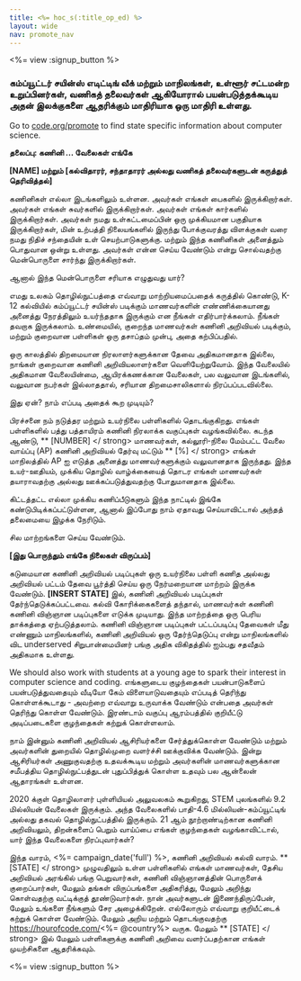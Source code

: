 ```yaml
---
title: <%= hoc_s(:title_op_ed) %>
layout: wide
nav: promote_nav
---
```

<%= view :signup_button %>

### கம்ப்யூட்டர் சயின்ஸ் எடிட்டிங் வீக் மற்றும் மாநிலங்கள், உள்ளூர் சட்டமன்ற உறுப்பினர்கள், வணிகத் தலைவர்கள் ஆகியோரால் பயன்படுத்தக்கூடிய அதன் இலக்குகளை ஆதரிக்கும் மாதிரியாக ஒரு மாதிரி உள்ளது.

  


Go to [code.org/promote](<%= codeorg_url('/promote') %>) to find state specific information about computer science.

**தலைப்பு: கணினி ... வேலைகள் எங்கே**

**[NAME] மற்றும் [கல்விதாரர், சந்தாதாரர் அல்லது வணிகத் தலைவர்களுடன் கருத்துத் தெரிவித்தல்]**

கணினிகள் எல்லா இடங்களிலும் உள்ளன. அவர்கள் எங்கள் பைகளில் இருக்கிறார்கள். அவர்கள் எங்கள் சுவர்களில் இருக்கிறார்கள். அவர்கள் எங்கள் கார்களில் இருக்கிறார்கள். அவர்கள் நமது உள்கட்டமைப்பின் ஒரு முக்கியமான பகுதியாக இருக்கிறார்கள், மின் உற்பத்தி நிலையங்களில் இருந்து போக்குவரத்து விளக்குகள் வரை நமது நிதிச் சந்தையின் உள் செயற்பாடுகளுக்கு. மற்றும் இந்த கணினிகள் அனைத்தும் பொதுவான ஒன்று உள்ளது. அவர்கள் என்ன செய்ய வேண்டும் என்று சொல்வதற்கு மென்பொருளை சார்ந்து இருக்கிறார்கள்.

ஆனால் இந்த மென்பொருளை சரியாக எழுதுவது யார்?

எமது உலகம் தொழில்நுட்பத்தை எவ்வாறு மாற்றியமைப்பதைக் கருத்தில் கொண்டு, K-12 கல்வியில் கம்ப்யூட்டர் சயின்ஸ் படிக்கும் மாணவர்களின் எண்ணிக்கையானது அனைத்து நேரத்திலும் உயர்ந்ததாக இருக்கும் என நீங்கள் எதிர்பார்க்கலாம். நீங்கள் தவறாக இருக்கலாம். உண்மையில், குறைந்த மாணவர்கள் கணினி அறிவியல் படிக்கும், மற்றும் குறைவான பள்ளிகள் ஒரு தசாப்தம் முன்பு, அதை கற்பிப்பதில்.

ஒரு காலத்தில் திறமையான நிரலாளர்களுக்கான தேவை அதிகமானதாக இல்லை, நாங்கள் குறைவான கணினி அறிவியலாளர்களை வெளியேற்றுவோம். இந்த வேலையில் அதிகமான வேலையின்மை, ஆயிரக்கணக்கான வேலைகள், பல வலுவான இடங்களில், வலுவான நபர்கள் இல்லாததால், சரியான திறமைசாலிகளால் நிரப்பப்படவில்லை.

இது ஏன்? நாம் எப்படி அதைக் கூற முடியும்?

பிரச்சனை நம் நடுத்தர மற்றும் உயர்நிலை பள்ளிகளில் தொடங்குகிறது. எங்கள் பள்ளிகளில் பத்து பத்தாயிரம் கணினி நிரலாக்க வகுப்புகள் வழங்கவில்லை. கடந்த ஆண்டு, ** [NUMBER] </ strong> மாணவர்கள், கல்லூரி-நிலை மேம்பட்ட வேலை வாய்ப்பு (AP) கணினி அறிவியல் தேர்வு மட்டும் ** [%] </ strong> எங்கள் மாநிலத்தில் AP ஐ எடுத்த அனைத்து மாணவர்களுக்கும் வலுவானதாக இருந்தது. இந்த உயர்-ஊதியம், முக்கிய தொழில் வாழ்க்கையைத் தொடர எங்கள் மாணவர்கள் தயாராவதற்கு அல்லது ஊக்கப்படுத்துவதற்கு போதுமானதாக இல்லை.</p> 

கிட்டத்தட்ட எல்லா முக்கிய கணிப்பீடுகளும் இந்த நாட்டில் இங்கே கண்டுபிடிக்கப்பட்டுள்ளன, ஆனால் இப்போது நாம் ஏதாவது செய்யாவிட்டால் அந்தத் தலைமையை இழக்க நேரிடும்.

சில மாற்றங்களை செய்ய வேண்டும்.

**[இது பொருந்தும் எங்கே நிலைகள் விருப்பம்]**

கடுமையான கணினி அறிவியல் படிப்புகள் ஒரு உயர்நிலை பள்ளி கணித அல்லது அறிவியல் பட்டம் தேவை பூர்த்தி செய்ய ஒரு நேர்மறையான மாற்றம் இருக்க வேண்டும். **[INSERT STATE]** இல், கணினி அறிவியல் படிப்புகள் தேர்ந்தெடுக்கப்பட்டவை. கல்வி கோரிக்கைகளைத் தந்தால், மாணவர்கள் கணினி கணினி விஞ்ஞான படிப்புகளை எடுக்க முடியாது. இந்த மாற்றத்தை ஒரு பெரிய தாக்கத்தை ஏற்படுத்தலாம். கணினி விஞ்ஞான படிப்புகள் பட்டப்படிப்பு தேவைகள் மீது எண்ணும் மாநிலங்களில், கணினி அறிவியல் ஒரு தேர்ந்தெடுப்பு என்று மாநிலங்களில் விட underserved சிறுபான்மையினர் பங்கு அதிக விகிதத்தில் ஐம்பது சதவீதம் அதிகமாக உள்ளது.

We should also work with students at a young age to spark their interest in computer science and coding. எங்களுடைய குழந்தைகள் பயன்பாடுகளைப் பயன்படுத்துவதையும் வீடியோ கேம் விளையாடுவதையும் எப்படித் தெரிந்து கொள்ளக்கூடாது - அவற்றை எவ்வாறு உருவாக்க வேண்டும் என்பதை அவர்கள் தெரிந்து கொள்ள வேண்டும். இரண்டாம் வகுப்பு ஆரம்பத்தில் குறியீட்டு அடிப்படைகளை குழந்தைகள் கற்றுக் கொள்ளலாம்.

நாம் இன்னும் கணினி அறிவியல் ஆசிரியர்களை சேர்த்துக்கொள்ள வேண்டும் மற்றும் அவர்களின் துறையில் தொழில்முறை வளர்ச்சி ஊக்குவிக்க வேண்டும். இன்று ஆசிரியர்கள் அணுகுவதற்கு உதவக்கூடிய மற்றும் அவர்களின் மாணவர்களுக்கான சமீபத்திய தொழில்நுட்பத்துடன் புதுப்பித்துக் கொள்ள உதவும் பல ஆன்லைன் ஆதாரங்கள் உள்ளன.

2020 க்குள் தொழிலாளர் புள்ளியியல் அலுவலகம் கூறுகிறது, STEM புலங்களில் 9.2 மில்லியன் வேலைகள் இருக்கும். அந்த வேலைகளில் பாதி-4.6 மில்லியன்-கம்ப்யூட்டிங் அல்லது தகவல் தொழில்நுட்பத்தில் இருக்கும். 21 ஆம் நூற்றாண்டிற்கான கணினி அறிவியலும், திறன்களைப் பெறும் வாய்ப்பை எங்கள் குழந்தைகள் வழங்காவிட்டால், யார் இந்த வேலைகளை நிரப்புவார்கள்?

இந்த வாரம், <%= campaign_date('full') %>, கணினி அறிவியல் கல்வி வாரம். ** [STATE] </ strong> முழுவதிலும் உள்ள பள்ளிகளில் எங்கள் மாணவர்கள், தேசிய அறிவியல் அரங்கில் பங்கு பெறுவார்கள், கணினி விஞ்ஞானத்தின் பொருளைக் குறைப்பார்கள், மேலும் தங்கள் விருப்பங்களை அதிகரித்து, மேலும் அறிந்து கொள்வதற்கு வட்டிக்குத் தூண்டுவார்கள். நான் அவர்களுடன் இணைந்திருப்பேன், மேலும் உங்களை நீங்களும் சேர அழைக்கிறேன். எல்லோரும் எவ்வாறு குறியீட்டைக் கற்றுக் கொள்ள வேண்டும். மேலும் அறிய மற்றும் தொடங்குவதற்கு https://hourofcode.com/<%= @country%> வருக. மேலும் ** [STATE] </ strong> இல் மேலும் பள்ளிகளுக்கு கணினி அறிவை வளர்ப்பதற்கான எங்கள் முயற்சிகளை ஆதரிக்கவும்.</p> 

<%= view :signup_button %>